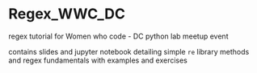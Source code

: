 # Regex_WWC_DC
regex tutorial for Women who code - DC python lab meetup event

contains slides and jupyter notebook detailing simple `re` library methods and regex fundamentals with examples and exercises
